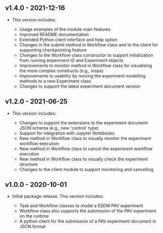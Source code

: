 v1.4.0 - 2021-12-16
-------------------

- This version includes:

  - Usage examples of the module main features
  - Improved README documentation
  - Extended Python client interface and help option
  - Changes in the submit method in Workflow class and to the client for supporting checkpointing feature
  - Changes to the Workflow class constructor to support initialization from running experiment ID and Experiment objects
  - Improvements to monitor method in Workflow class for visualising the more complex constructs (e.g., loops)
  - Improvements to usability by moving the experiment modelling methods to a new Experiment class
  - Changes to support the latest experiment document version

v1.2.0 - 2021-06-25
-------------------

- This version includes:

  - Changes to support the extensions to the experiment document JSON schema (e.g., new 'control' type)
  - Support for integration with Jupyter Notebooks
  - New method in Workflow class to visually monitor the experiment workflow execution
  - New method in Workflow class to cancel the experiment workflow execution
  - New method in Workflow class to visually check the experiment structure
  - Changes to the client module to support monitoring and cancelling 

v1.0.0 - 2020-10-01
-------------------

- Initial package release. This version includes:

  - Task and Workflow classes to model a ESDM PAV experiment
  - Workflow class also supports the submission of the PAV experiment on the runtime
  - A python client for the submission of a PAV experiment document in JSON format


